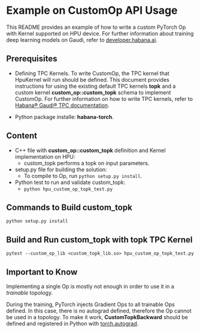 # Example on CustomOp API Usage

This README provides an example of how to write a custom PyTorch Op with Kernel supported on HPU device.
For further information about training deep learning models on Gaudi, refer to [developer.habana.ai](https://developer.habana.ai/resources/).

## Prerequisites

- Defining TPC Kernels. To write CustomOp, the TPC kernel that HpuKernel will run should be defined.
  This document provides instructions for using the existing default TPC kernels **topk** and a custom kernel **custom_op::custom_topk** schema to implement CustomOp. For further information on how to write TPC kernels, refer to [Habana® Gaudi® TPC documentation](https://github.com/HabanaAI/Habana_Custom_Kernel).

- Python package installe: **habana-torch**. 

## Content

- C++ file with **custom_op::custom_topk** definition and Kernel implementation on HPU:
    - custom_topk performs a topk on input parameters.
- setup.py file for building the solution:
    - To compile to Op, run ```python setup.py install```.
- Python test to run and validate custom_topk:
    - ```python hpu_custom_op_topk_test.py```

## Commands to Build custom_topk
```python setup.py install```

## Build and Run custom_topk with topk TPC Kernel
```pytest --custom_op_lib <custom_topk_lib.so> hpu_custom_op_topk_test.py```

## Important to Know

Implementing a single Op is mostly not enough in order to use it in a *trainable* topology.

During the training, PyTorch injects Gradient Ops to all trainable Ops defined.
In this case, there is no autograd defined, therefore the Op cannot be used in a topology.
To make it work, **CustomTopkBackward** should be defined and registered in Python with [torch.autograd](https://pytorch.org/docs/stable/notes/extending.html).

